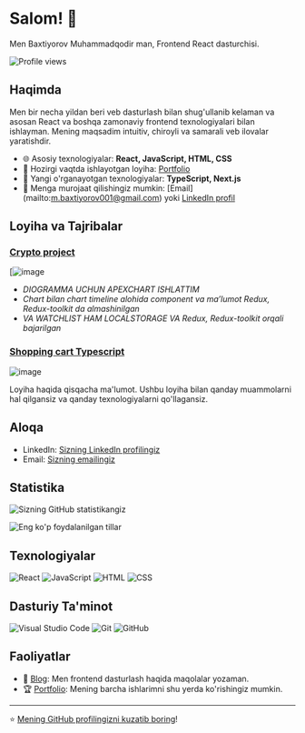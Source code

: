  # Salom! 👋

Men Baxtiyorov Muhammadqodir man, Frontend React dasturchisi.

![Profile views](https://komarev.com/ghpvc/?username=accauntforwork&color=blue)

## Haqimda

Men bir necha yildan beri veb dasturlash bilan shug'ullanib kelaman va asosan React va boshqa zamonaviy frontend texnologiyalari bilan ishlayman. Mening maqsadim intuitiv, chiroyli va samarali veb ilovalar yaratishdir.

- 🌐 Asosiy texnologiyalar: **React, JavaScript, HTML, CSS**
- 🚀 Hozirgi vaqtda ishlayotgan loyiha: [Portfolio]([https://loyihaning-linki](https://01-projects.vercel.app))
- 🌱 Yangi o'rganayotgan texnologiyalar: **TypeScript, Next.js**
- 💬 Menga murojaat qilishingiz mumkin: [Email] (mailto:m.baxtiyorov001@gmail.com) yoki [LinkedIn profil](https://www.linkedin.com/in/mbaxtiyorov)

## Loyiha va Tajribalar

### [Crypto project](https://crypto-project-vert.vercel.app/)
[![image](https://github.com/accauntforwork/accauntforwork/assets/143997480/de162411-db59-46c1-8d63-cf6b34d86e3d)

- *DIOGRAMMA UCHUN APEXCHART ISHLATTIM*
- *Chart bilan chart timeline alohida component va ma’lumot Redux, Redux-toolkit da almashinilgan*
- *VA WATCHLIST HAM LOCALSTORAGE VA Redux, Redux-toolkit orqali bajarilgan*

### [Shopping cart Typescript](https://shopping-cart-typescript-one.vercel.app/)
![image](https://github.com/accauntforwork/accauntforwork/assets/143997480/31ccc0c8-f352-4b40-9b86-a60860aeffe5)

Loyiha haqida qisqacha ma'lumot. Ushbu loyiha bilan qanday muammolarni hal qilgansiz va qanday texnologiyalarni qo'llagansiz.

## Aloqa

- LinkedIn: [Sizning LinkedIn profilingiz](https://linkedin.com/in/mbaxtiyorov)
- Email: [Sizning emailingiz](mailto:m.baxtiyorov001@gmail.com)

## Statistika

![Sizning GitHub statistikangiz](https://github-readme-stats.vercel.app/api?username=accauntforwork&show_icons=true&theme=radical)

![Eng ko'p foydalanilgan tillar](https://github-readme-stats.vercel.app/api/top-langs/?username=accauntforwork&layout=compact&theme=radical)

## Texnologiyalar

![React](https://img.shields.io/badge/React-20232A?style=for-the-badge&logo=react&logoColor=61DAFB)
![JavaScript](https://img.shields.io/badge/JavaScript-323330?style=for-the-badge&logo=javascript&logoColor=F7DF1E)
![HTML](https://img.shields.io/badge/HTML5-E34F26?style=for-the-badge&logo=html5&logoColor=white)
![CSS](https://img.shields.io/badge/CSS3-1572B6?style=for-the-badge&logo=css3&logoColor=white)

## Dasturiy Ta'minot

![Visual Studio Code](https://img.shields.io/badge/Visual%20Studio%20Code-0078d7?style=for-the-badge&logo=visual%20studio%20code&logoColor=white)
![Git](https://img.shields.io/badge/Git-F05032?style=for-the-badge&logo=git&logoColor=white)
![GitHub](https://img.shields.io/badge/GitHub-181717?style=for-the-badge&logo=github&logoColor=white)

## Faoliyatlar

- 🎉 [Blog](https://sizning-blogingiz): Men frontend dasturlash haqida maqolalar yozaman.
- 🏆 [Portfolio](https://sizning-portfolio-linkingiz): Mening barcha ishlarimni shu yerda ko'rishingiz mumkin.

---

⭐️ [Mening GitHub profilingizni kuzatib boring](https://github.com/profilingiz)!
